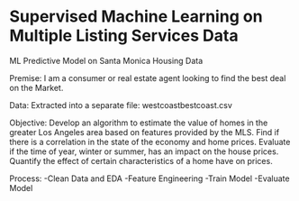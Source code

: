 # Supervised Machine Learning on Multiple Listing Services Data
ML Predictive Model on Santa Monica Housing Data

Premise:
I am a consumer or real estate agent looking to find the best deal on the Market.

Data:
Extracted into a separate file:
westcoastbestcoast.csv

Objective:
Develop an algorithm to estimate the value of homes in the greater Los Angeles area based on features provided by the MLS.
Find if there is a correlation in the state of the economy and home prices.
Evaluate if the time of year, winter or summer, has an impact on the house prices.
Quantify the effect of certain characteristics of a home have on prices.

Process:
-Clean Data and EDA
-Feature Engineering
-Train Model
-Evaluate Model
